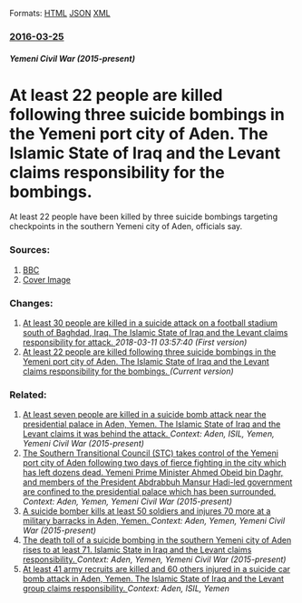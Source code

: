 
Formats: [HTML](/news/2016/03/25/at-least-22-people-are-killed-following-three-suicide-bombings-in-the-yemeni-port-city-of-aden-the-islamic-state-of-iraq-and-the-levant-cla.html)  [JSON](/news/2016/03/25/at-least-22-people-are-killed-following-three-suicide-bombings-in-the-yemeni-port-city-of-aden-the-islamic-state-of-iraq-and-the-levant-cla.json)  [XML](/news/2016/03/25/at-least-22-people-are-killed-following-three-suicide-bombings-in-the-yemeni-port-city-of-aden-the-islamic-state-of-iraq-and-the-levant-cla.xml)  

### [2016-03-25](/news/2016/03/25/index.md)

##### Yemeni Civil War (2015-present)
# At least 22 people are killed following three suicide bombings in the Yemeni port city of Aden. The Islamic State of Iraq and the Levant claims responsibility for the bombings. 

At least 22 people have been killed by three suicide bombings targeting checkpoints in the southern Yemeni city of Aden, officials say.


### Sources:

1. [BBC](http://www.bbc.co.uk/news/world-middle-east-35901733)
1. [Cover Image](http://ichef-1.bbci.co.uk/news/1024/cpsprodpb/A1C8/production/_87061414_yemenaden21215464.cmp.png)

### Changes:

1. [At least 30 people are killed in a suicide attack on a football stadium south of Baghdad, Iraq. The Islamic State of Iraq and the Levant claims responsibility for attack. ](/news/2016/03/25/at-least-30-people-are-killed-in-a-suicide-attack-on-a-football-stadium-south-of-baghdad-iraq-the-islamic-state-of-iraq-and-the-levant-cla.md) _2018-03-11 03:57:40 (First version)_
1. [At least 22 people are killed following three suicide bombings in the Yemeni port city of Aden. The Islamic State of Iraq and the Levant claims responsibility for the bombings. ](/news/2016/03/25/at-least-22-people-are-killed-following-three-suicide-bombings-in-the-yemeni-port-city-of-aden-the-islamic-state-of-iraq-and-the-levant-cla.md) _(Current version)_

### Related:

1. [At least seven people are killed in a suicide bomb attack near the presidential palace in Aden, Yemen. The Islamic State of Iraq and the Levant claims it was behind the attack. ](/news/2016/01/28/at-least-seven-people-are-killed-in-a-suicide-bomb-attack-near-the-presidential-palace-in-aden-yemen-the-islamic-state-of-iraq-and-the-lev.md) _Context: Aden, ISIL, Yemen, Yemeni Civil War (2015-present)_
2. [The Southern Transitional Council (STC) takes control of the Yemeni port city of Aden following two days of fierce fighting in the city which has left dozens dead. Yemeni Prime Minister Ahmed Obeid bin Daghr, and members of the President Abdrabbuh Mansur Hadi-led government are confined to the presidential palace which has been surrounded. ](/news/2018/01/30/the-southern-transitional-council-stc-takes-control-of-the-yemeni-port-city-of-aden-following-two-days-of-fierce-fighting-in-the-city-whic.md) _Context: Aden, Yemen, Yemeni Civil War (2015-present)_
3. [A suicide bomber kills at least 50 soldiers and injures 70 more at a military barracks in Aden, Yemen. ](/news/2016/12/10/a-suicide-bomber-kills-at-least-50-soldiers-and-injures-70-more-at-a-military-barracks-in-aden-yemen.md) _Context: Aden, Yemen, Yemeni Civil War (2015-present)_
4. [The death toll of a suicide bombing in the southern Yemeni city of Aden rises to at least 71. Islamic State in Iraq and the Levant claims responsibility. ](/news/2016/08/29/the-death-toll-of-a-suicide-bombing-in-the-southern-yemeni-city-of-aden-rises-to-at-least-71-islamic-state-in-iraq-and-the-levant-claims-re.md) _Context: Aden, Yemen, Yemeni Civil War (2015-present)_
5. [ At least 41 army recruits are killed and 60 others injured in a suicide car bomb attack in Aden, Yemen. The Islamic State of Iraq and the Levant group claims responsibility. ](/news/2016/05/23/at-least-41-army-recruits-are-killed-and-60-others-injured-in-a-suicide-car-bomb-attack-in-aden-yemen-the-islamic-state-of-iraq-and-the-l.md) _Context: Aden, ISIL, Yemen_
